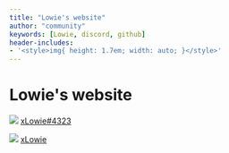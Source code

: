 ```yaml
---
title: "Lowie's website"
author: "community"
keywords: [Lowie, discord, github]
header-includes:
- '<style>img{ height: 1.7em; width: auto; }</style>'
---
```


# Lowie's website
![](https://raw.githubusercontent.com/xLowie/website-project/main/resources/discord.png)
[xLowie#4323](https://discord.com/channels/@me/773848536830967849/)

![](https://raw.githubusercontent.com/xLowie/website-project/main/resources/github.png)
[xLowie](https://github.com/xLowie)
